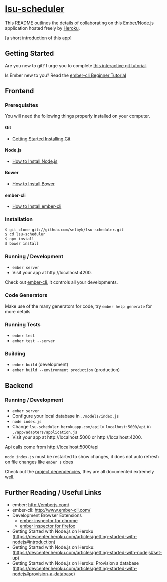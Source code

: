 # [lsu-scheduler](https://lsu-scheduler.herokuapp.com/)

This README outlines the details of collaborating on this [Ember](http://emberjs.joefiorini.com/)/[Node.js](http://nodejs.org/)
application hosted freely by [Heroku](https://heroku.com/).

[a short introduction of this app]

## Getting Started

Are you new to git? I urge you to complete [this interactive git tutorial](http://pcottle.github.io/learnGitBranching/).

Is Ember new to you? Read the [ember-cli Beginner Tutorial](http://www.codeomnib.us/ember-cli-beginner-tutorial/)

## Frontend

### Prerequisites

You will need the following things properly installed on your computer.

#### Git
* [Getting Started Installing Git](http://git-scm.com/book/en/v2/Getting-Started-Installing-Git)

#### Node.js
* [How to Install Node.js](http://howtonode.org/how-to-install-nodejs)

#### Bower
* [How to Install Bower](http://bower.io/)

#### ember-cli
* [How to Install ember-cli](http://www.ember-cli.com/)

### Installation

```bash
$ git clone git://github.com/selbyk/lsu-scheduler.git
$ cd lsu-scheduler
$ npm install
$ bower install
```

### Running / Development

* `ember server`
* Visit your app at http://localhost:4200.

Check out [ember-cli](http://www.ember-cli.com/), it controls all your developments.

### Code Generators

Make use of the many generators for code, try `ember help generate` for more details

### Running Tests

* `ember test`
* `ember test --server`

### Building

* `ember build` (development)
* `ember build --environment production` (production)

## Backend

### Running / Development

* `ember server`
* Configure your local database in `./models/index.js`
* `node index.js`
* Change `lsu-scheduler.herokuapp.com/api` to `localhost:5000/api` in
`./app/adapters/application.js`
* Visit your app at http://localhost:5000 or http://localhost:4200.

Api calls come from http://localhost:5000/api

`node index.js` must be restarted to show changes, it does not auto refresh on file changes
like `ember s` does

Check out the [project dependencies](lsu-scheduler.herokuapp.com/stack), they are all documented extremely well.


## Further Reading / Useful Links

* ember: http://emberjs.com/
* ember-cli: http://www.ember-cli.com/
* Development Browser Extensions
  * [ember inspector for chrome](https://chrome.google.com/webstore/detail/ember-inspector/bmdblncegkenkacieihfhpjfppoconhi)
  * [ember inspector for firefox](https://addons.mozilla.org/en-US/firefox/addon/ember-inspector/)
* Getting Started with Node.js on Heroku (https://devcenter.heroku.com/articles/getting-started-with-nodejs#introduction)
* Getting Started with Node.js on Heroku: (https://devcenter.heroku.com/articles/getting-started-with-nodejs#set-up)
* Getting Started with Node.js on Heroku: Provision a database (https://devcenter.heroku.com/articles/getting-started-with-nodejs#provision-a-database)
